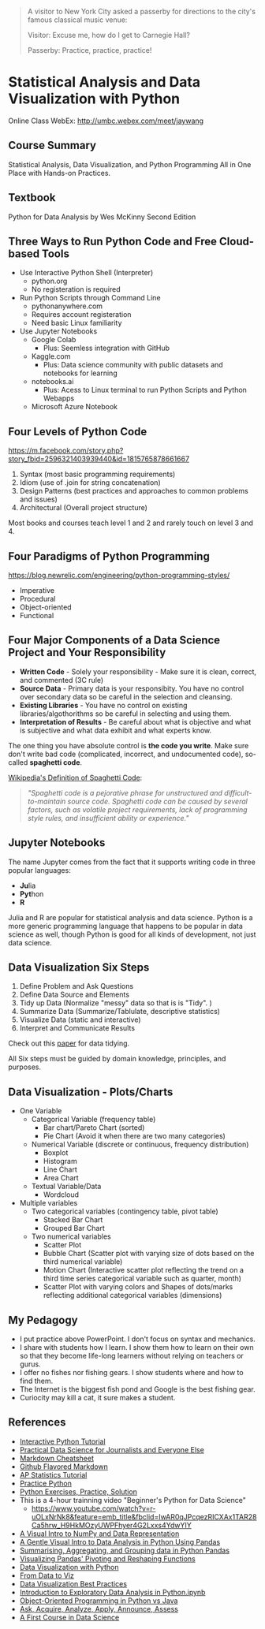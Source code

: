 
>
>    A visitor to New York City asked a passerby for 
>    directions to the city's famous classical music venue:
>
>    Visitor: Excuse me, how do I get to Carnegie Hall?
>
>   Passerby: Practice, practice, practice!

# Statistical Analysis and Data Visualization with Python
Online Class WebEx: http://umbc.webex.com/meet/jaywang
## Course Summary
Statistical Analysis, Data Visualization, and Python Programming All in One Place with Hands-on Practices.
## Textbook
Python for Data Analysis by Wes McKinny Second Edition
## Three Ways to Run Python Code and Free Cloud-based Tools
- Use Interactive Python Shell (Interpreter) 
    - python.org 
    - No registeration is required
- Run Python Scripts through Command Line
    - pythonanywhere.com
    - Requires account registeration
    - Need basic Linux familiarity
- Use Jupyter Notebooks
    - Google Colab
        - Plus: Seemless integration with GitHub
    - Kaggle.com
        - Plus: Data science community with public datasets and notebooks for learning 
    - notebooks.ai 
        - Plus: Acess to Linux terminal to run Python Scripts and Python Webapps  
    - Microsoft Azure Notebook
## Four Levels of Python Code
https://m.facebook.com/story.php?story_fbid=2596321403939440&id=1815765878661667
1. Syntax (most basic programming requirements)
2. Idiom (use of .join for string concatenation)
3. Design Patterns (best practices and approaches to common problems and issues)
4. Architectural (Overall project structure)

Most books and courses teach level 1 and 2 and rarely touch on level 3 and 4.

## Four Paradigms of Python Programming
https://blog.newrelic.com/engineering/python-programming-styles/
- Imperative
- Procedural
- Object-oriented
- Functional
## Four Major Components of a Data Science Project and Your Responsibility
- **Written Code** - Solely your responsibility - Make sure it is clean, correct, and commented (3C rule)
- **Source Data** - Primary data is your responsibity. You have no control over secondary data so be careful in the selection and cleansing.
- **Existing Libraries** - You have no control on existing libraries/algothorithms so be careful in selecting and using them.
- **Interpretation of Results** - Be careful about what is objective and what is subjective and what data exhibit and what experts know.

The one thing you have absolute control is **the code you write**. Make sure don't write bad code (complicated, incorrect, and undocumented code), so-called **spaghetti code**.

[Wikipedia's Definition of Spaghetti Code](https://en.wikipedia.org/wiki/Spaghetti_code): 

> *"Spaghetti code is a pejorative phrase for unstructured and difficult-to-maintain source code. Spaghetti code can be caused by several factors, such as volatile project requirements, lack of programming style rules, and insufficient ability or experience."*

## Jupyter Notebooks
The name Jupyter comes from the fact that it supports writing code in three popular languages:
- **Ju**lia
- **Pyt**hon
- **R**

Julia and R are popular for statistical analysis and data science. Python is a more generic programming language that happens to be popular in data science as well, though Python is good for all kinds of development, not just data science.
## Data Visualization Six Steps
1. Define Problem and Ask Questions
2. Define Data Source and Elements
3. Tidy up Data (Normalize "messy" data so that is is "Tidy". )
4. Summarize Data (Summarize/Tablulate, descriptive statistics)
5. Visualize Data (static and interactive)
6. Interpret and Communicate Results

Check out this [paper](https://www.jstatsoft.org/article/view/v059i10) for data tidying.

All Six steps must be guided by domain knowledge, principles, and purposes. 

## Data Visualization - Plots/Charts
- One Variable
   - Categorical Variable (frequency table)
       - Bar chart/Pareto Chart (sorted)
       - Pie Chart (Avoid it when there are two many categories)
   - Numerical Variable (discrete or continuous, frequency distribution)
       - Boxplot
       - Histogram
       - Line Chart
       - Area Chart
   - Textual Variable/Data
       - Wordcloud
- Multiple variables
   - Two categorical variables (contingency table, pivot table)
       - Stacked Bar Chart
       - Grouped Bar Chart
   - Two numerical variables
       - Scatter Plot
       - Bubble Chart (Scatter plot with varying size of dots based on the third numerical variable)
       - Motion Chart (Interactive scatter plot reflecting the trend on a third time series categorical variable such as quarter, month)
       - Scatter Plot with varying colors and Shapes of dots/marks reflecting additional categorical variables (dimensions)
## My Pedagogy
- I put practice above PowerPoint. I don't focus on syntax and mechanics.
- I share with students how I learn. I show them how to learn on their own so that they become life-long learners without relying on teachers or gurus. 
- I offer no fishes nor fishing gears. I show students where and how to find them.
- The Internet is the biggest fish pond and Google is the best fishing gear. 
- Curiocity may kill a cat, it sure makes a student.
## References
- [Interactive Python Tutorial](http://littlecolumns.com/learn/python/)
- [Practical Data Science for Journalists and Everyone Else](https://investigate.ai/)
- [Markdown Cheatsheet](https://www.markdownguide.org/cheat-sheet/)
- [Github Flavored Markdown](https://guides.github.com/pdfs/markdown-cheatsheet-online.pdf)
- [AP Statistics Tutorial](https://stattrek.com/tutorials/ap-statistics-tutorial.aspx)
- [Practice Python](https://www.practicepython.org/)
- [Python Exercises, Practice, Solution](https://www.w3resource.com/python-exercises/)
- This is a 4-hour trainning video "Beginner's Python for Data Science"
    - https://www.youtube.com/watch?v=r-uOLxNrNk8&feature=emb_title&fbclid=IwAR0qJPcqezRICXAx1TAR28Ca5hrw_H9HkMOzyUWPFhyer4G2Lxxs4YdwYIY
- [A Visual Intro to NumPy and Data Representation](http://jalammar.github.io/visual-numpy/)
- [A Gentle Visual Intro to Data Analysis in Python Using Pandas](http://jalammar.github.io/gentle-visual-intro-to-data-analysis-python-pandas/)
- [Summarising, Aggregating, and Grouping data in Python Pandas](https://www.shanelynn.ie/summarising-aggregation-and-grouping-data-in-python-pandas/)
- [Visualizing Pandas' Pivoting and Reshaping Functions](http://jalammar.github.io/visualizing-pandas-pivoting-and-reshaping/)
- [Data Visualization with Python](https://www.shanelynn.ie/data-visualisation-in-python-pycon-dublin-2018-presentation/)
- [From Data to Viz](https://www.data-to-viz.com/)
- [Data Visualization Best Practices](https://mode.com/analytics-dispatch/data-visualization-best-practices/)
- [Introduction to Exploratory Data Analysis in Python.ipynb](https://github.com/ilyagerner/pandas/blob/master/Introduction%20to%20Exploratory%20Data%20Analysis%20in%20Python.ipynb)
- [Object-Oriented Programming in Python vs Java](https://realpython.com/oop-in-python-vs-java/)
- [Ask, Acquire, Analyze, Apply, Announce, Assess](https://qcc.qlik.com/mod/resource/view.php?id=21115) 
- [A First Course in Data Science](https://arxiv.org/pdf/1905.03121.pdf)
